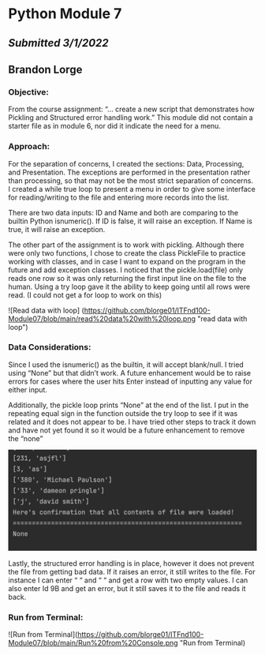 # Python Module 7  
## *Submitted 3/1/2022*   
## Brandon Lorge

### Objective:

From the course assignment: “… create a new script that demonstrates how Pickling and Structured error handling work.”  This module did not contain a starter file as in module 6, nor did it indicate the need for a menu.


### Approach:

For the separation of concerns, I created the sections: Data, Processing, and Presentation. The exceptions are performed in the presentation rather than processing, so that may not be the most strict separation of concerns. I created a while true loop to present a menu in order to give some interface for reading/writing to the file and entering more records into the list.

There are two data inputs: ID and Name and both are comparing to the builtin Python isnumeric(). If ID is false, it will raise an exception. If Name is true, it will raise an exception.

The other part of the assignment is to work with pickling. Although there were only two functions, I chose to create the class PickleFile to practice working with classes, and in case I want to expand on the program in the future and add exception classes. I noticed that the pickle.load(file) only reads one row so it was only returning the first input line on the file to the human. Using a try loop gave it the ability to keep going until all rows were read. (I could not get a for loop to work on this)

![Read data with loop] (https://github.com/blorge01/ITFnd100-Module07/blob/main/read%20data%20with%20loop.png "read data with loop")

### Data Considerations:


Since I used the  isnumeric() as the builtin, it will accept blank/null. I tried using “None” but that didn’t work. A future enhancement would be to raise errors for cases where the user hits Enter instead of inputting any value for either input.

Additionally, the pickle loop prints “None” at the end of the list. I put in the repeating equal sign in the function outside the try loop to see if it was related and it does not appear to be. I have tried other steps to track it down and have not yet found it so it would be a future enhancement to remove the “none”

![None after reading from Pickle file](https://github.com/blorge01/ITFnd100-Module07/blob/main/Extra%20None%20after%20read%20from%20pickle.png "None after reading from Pickle file")

Lastly, the structured error handling is in place, however it does not prevent the file from getting bad data. If it raises an error, it still writes to the file. For instance I can enter “ “ and “ “ and get a row with two empty values. I can also enter Id 9B and get an error, but it still saves it to the file and reads it back.


### Run from Terminal:

 
![Run from Terminal](https://github.com/blorge01/ITFnd100-Module07/blob/main/Run%20from%20Console.png "Run from Terminal)





